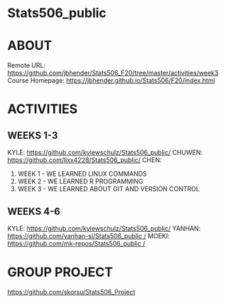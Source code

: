 # Stats506_public

# ABOUT 
Remote URL: https://github.com/jbhender/Stats506_F20/tree/master/activities/week3
Course Homepage: https://jbhender.github.io/Stats506/F20/index.html

# ACTIVITIES
## WEEKS 1-3
KYLE: https://github.com/kylewschulz/Stats506_public/
CHUWEN: https://github.com/lixx4228/Stats506_public/
CHEN: 

1. WEEK 1 - WE LEARNED LINUX COMMANDS
2. WEEK 2 - WE LEARNED R PROGRAMMING
3. WEEK 3 - WE LEARNED ABOUT GIT AND VERSION CONTROL 

## WEEKS 4-6
KYLE: https://github.com/kylewschulz/Stats506_public/
YANHAN: https://github.com/yanhan-si/Stats506_public /
MOEKI: https://github.com/mk-repos/Stats506_public /

# GROUP PROJECT
https://github.com/skorsu/Stats506_Project